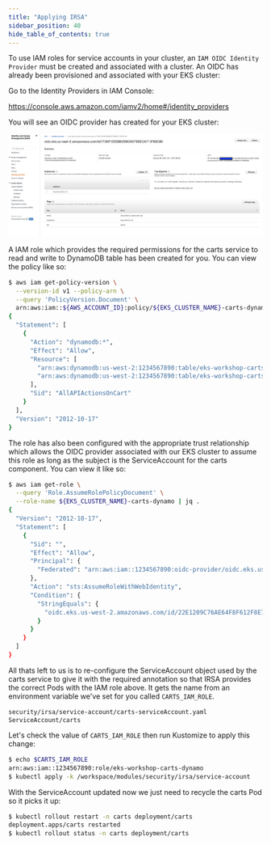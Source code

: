 ```yaml
---
title: "Applying IRSA"
sidebar_position: 40
hide_table_of_contents: true
---
```

 
To use IAM roles for service accounts in your cluster, an `IAM OIDC Identity Provider` must be created and associated with a cluster. An OIDC has already been provisioned and associated with your EKS cluster:

Go to the Identity Providers in IAM Console:

https://console.aws.amazon.com/iamv2/home#/identity_providers

You will see an OIDC provider has created for your EKS cluster:

![IAM OIDC Provider](./assets/oidc.png)

A IAM role which provides the required permissions for the carts service to read and write to DynamoDB table has been created for you. You can view the policy like so:

```bash
$ aws iam get-policy-version \
  --version-id v1 --policy-arn \
  --query 'PolicyVersion.Document' \
  arn:aws:iam::${AWS_ACCOUNT_ID}:policy/${EKS_CLUSTER_NAME}-carts-dynamo | jq .
{
  "Statement": [
    {
      "Action": "dynamodb:*",
      "Effect": "Allow",
      "Resource": [
        "arn:aws:dynamodb:us-west-2:1234567890:table/eks-workshop-carts",
        "arn:aws:dynamodb:us-west-2:1234567890:table/eks-workshop-carts/index/*"
      ],
      "Sid": "AllAPIActionsOnCart"
    }
  ],
  "Version": "2012-10-17"
}
```

The role has also been configured with the appropriate trust relationship which allows the OIDC provider associated with our EKS cluster to assume this role as long as the subject is the ServiceAccount for the carts component. You can view it like so:

```bash
$ aws iam get-role \
  --query 'Role.AssumeRolePolicyDocument' \
  --role-name ${EKS_CLUSTER_NAME}-carts-dynamo | jq .
{
  "Version": "2012-10-17",
  "Statement": [
    {
      "Sid": "",
      "Effect": "Allow",
      "Principal": {
        "Federated": "arn:aws:iam::1234567890:oidc-provider/oidc.eks.us-west-2.amazonaws.com/id/22E1209C76AE64F8F612F8E703E5BBD7"
      },
      "Action": "sts:AssumeRoleWithWebIdentity",
      "Condition": {
        "StringEquals": {
          "oidc.eks.us-west-2.amazonaws.com/id/22E1209C76AE64F8F612F8E703E5BBD7:sub": "system:serviceaccount:carts:carts"
        }
      }
    }
  ]
}
```

All thats left to us is to re-configure the ServiceAccount object used by the carts service to give it with the required annotation so that IRSA provides the correct Pods with the IAM role above. It gets the name from an environment variable we've set for you called `CARTS_IAM_ROLE`.

```kustomization
security/irsa/service-account/carts-serviceAccount.yaml
ServiceAccount/carts
```

Let's check the value of `CARTS_IAM_ROLE` then run Kustomize to apply this change:

```bash
$ echo $CARTS_IAM_ROLE
arn:aws:iam::1234567890:role/eks-workshop-carts-dynamo
$ kubectl apply -k /workspace/modules/security/irsa/service-account
```

With the ServiceAccount updated now we just need to recycle the carts Pod so it picks it up:

```bash
$ kubectl rollout restart -n carts deployment/carts
deployment.apps/carts restarted
$ kubectl rollout status -n carts deployment/carts
```
